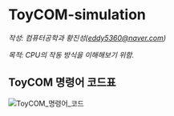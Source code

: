 # ToyCOM-simulation

*작성: 컴퓨터공학과 황진성(eddy5360@naver.com)*  

*목적: CPU의 작동 방식을 이해해보기 위함.*  

## ToyCOM 명령어 코드표

![ToyCOM_명령어_코드](https://user-images.githubusercontent.com/52629158/102714800-8c77cb00-4314-11eb-8535-77d308c9234b.png)
